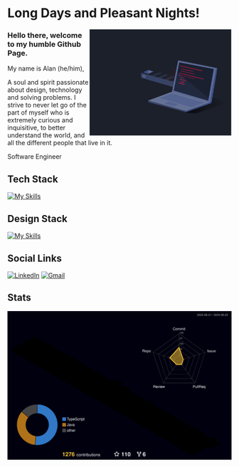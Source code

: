 # Long Days and Pleasant Nights!

<div>
  <img align="right" alt="coding gif" width="320px" src="./assets/coding_gif_v2.gif"/>
</div>

### Hello there, welcome to my humble Github Page.

My name is Alan (he/him),

A soul and spirit passionate about design, technology and solving problems.
I strive to never let go of the part of myself who is extremely curious and inquisitive, to better understand the world, and all the different people that live in it.

Software Engineer

## Tech Stack

[![My Skills](https://skillicons.dev/icons?i=html,css,js,ts,react,redux,nodejs,nestjs,mongodb,prisma,mysql,postgres,docker,jest)](https://github.com/tandpfun/skill-icons)

## Design Stack

[![My Skills](https://skillicons.dev/icons?i=ae,ai,figma)](https://github.com/tandpfun/skill-icons)

## Social Links

[![LinkedIn](https://img.shields.io/badge/linkedin-%230077B5.svg?style=for-the-badge&logo=linkedin&logoColor=white)](https://www.linkedin.com/in/alan-de-andrade/) [![Gmail](https://img.shields.io/badge/Gmail-D14836?style=for-the-badge&logo=gmail&logoColor=white)](mailto:alanaa92@gmail.com)

## Stats

![](./profile-3d-contrib/profile-night-rainbow.svg)

<!--
**Alan-A-Andrade/Alan-A-Andrade** is a ✨ _special_ ✨ repository because its `README.md` (this file) appears on your GitHub profile.

Here are some ideas to get you started:

- 🔭 I’m currently working on ...
- 🌱 I’m currently learning ...
- 👯 I’m looking to collaborate on ...
- 🤔 I’m looking for help with ...
- 💬 Ask me about ...
- 📫 How to reach me: ...
- 😄 Pronouns: ...
- ⚡ Fun fact: ...
  -->
